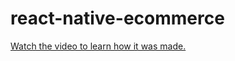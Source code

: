 # react-native-ecommerce

[Watch the video to learn how it was made.](https://youtu.be/VF4D8H9GGRI)
